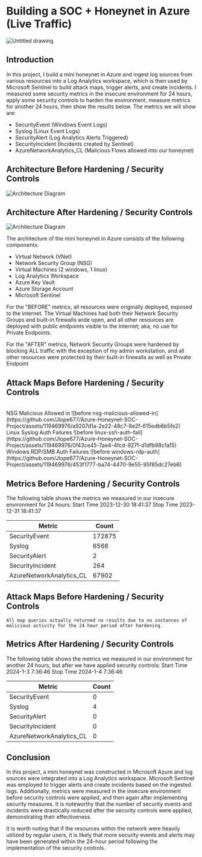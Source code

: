 # Building a SOC + Honeynet in Azure (Live Traffic)
![Untitled drawing](https://github.com/Jlope677/Azure-Honeynet-SOC-Project/assets/119469976/2b47b5e7-8509-42b5-8506-66fe56d53326)



## Introduction

In this project, I build a mini honeynet in Azure and ingest log sources from various resources into a Log Analytics workspace, which is then used by Microsoft Sentinel to build attack maps, trigger alerts, and create incidents. I measured some security metrics in the insecure environment for 24 hours, apply some security controls to harden the environment, measure metrics for another 24 hours, then show the results below. The metrics we will show are:

- SecurityEvent (Windows Event Logs)
- Syslog (Linux Event Logs)
- SecurityAlert (Log Analytics Alerts Triggered)
- SecurityIncident (Incidents created by Sentinel)
- AzureNetworkAnalytics_CL (Malicious Flows allowed into our honeynet)

## Architecture Before Hardening / Security Controls
![Architecture Diagram](https://i.imgur.com/aBDwnKb.jpg)

## Architecture After Hardening / Security Controls
![Architecture Diagram](https://i.imgur.com/YQNa9Pp.jpg)

The architecture of the mini honeynet in Azure consists of the following components:

- Virtual Network (VNet)
- Network Security Group (NSG)
- Virtual Machines (2 windows, 1 linux)
- Log Analytics Workspace
- Azure Key Vault
- Azure Storage Account
- Microsoft Sentinel

For the "BEFORE" metrics, all resources were originally deployed, exposed to the internet. The Virtual Machines had both their Network Security Groups and built-in firewalls wide open, and all other resources are deployed with public endpoints visible to the Internet; aka, no use for Private Endpoints.

For the "AFTER" metrics, Network Security Groups were hardened by blocking ALL traffic with the exception of my admin workstation, and all other resources were protected by their built-in firewalls as well as Private Endpoint

## Attack Maps Before Hardening / Security Controls
<br>
NSG Malicious Allowed in
![before nsg-malicious-allowed-in](https://github.com/Jlope677/Azure-Honeynet-SOC-Project/assets/119469976/a9207d1a-2e22-48c7-8e2f-615edb6b5fe2)
<br>
Linux Syslog Auth Failures
![before linux-ssh-auth-fail](https://github.com/Jlope677/Azure-Honeynet-SOC-Project/assets/119469976/0f43ce45-7ae4-4fcd-927f-d1dfb98c1a15)
<br>
Windows RDP/SMB Auth Failures
![before windows-rdp-auth](https://github.com/Jlope677/Azure-Honeynet-SOC-Project/assets/119469976/453f1777-ba74-4470-9e55-95f85dc27eb6)
<br>

## Metrics Before Hardening / Security Controls

The following table shows the metrics we measured in our insecure environment for 24 hours:
Start Time 2023-12-30 18:41:37
Stop Time 2023-12-31  18:41:37

| Metric                   | Count
| ------------------------ | -----
| SecurityEvent            | 172875
| Syslog                   | 6566
| SecurityAlert            | 2
| SecurityIncident         | 264
| AzureNetworkAnalytics_CL | 67902

## Attack Maps Before Hardening / Security Controls

```All map queries actually returned no results due to no instances of malicious activity for the 24 hour period after hardening.```

## Metrics After Hardening / Security Controls

The following table shows the metrics we measured in our environment for another 24 hours, but after we have applied security controls:
Start Time 2024-1-3 7:36:46 
Stop Time	2024-1-4  7:36:46

| Metric                   | Count
| ------------------------ | -----
| SecurityEvent            | 0
| Syslog                   | 4
| SecurityAlert            | 0
| SecurityIncident         | 0
| AzureNetworkAnalytics_CL | 0

## Conclusion

In this project, a mini honeynet was constructed in Microsoft Azure and log sources were integrated into a Log Analytics workspace. Microsoft Sentinel was employed to trigger alerts and create incidents based on the ingested logs. Additionally, metrics were measured in the insecure environment before security controls were applied, and then again after implementing security measures. It is noteworthy that the number of security events and incidents were drastically reduced after the security controls were applied, demonstrating their effectiveness.

It is worth noting that if the resources within the network were heavily utilized by regular users, it is likely that more security events and alerts may have been generated within the 24-hour period following the implementation of the security controls.

